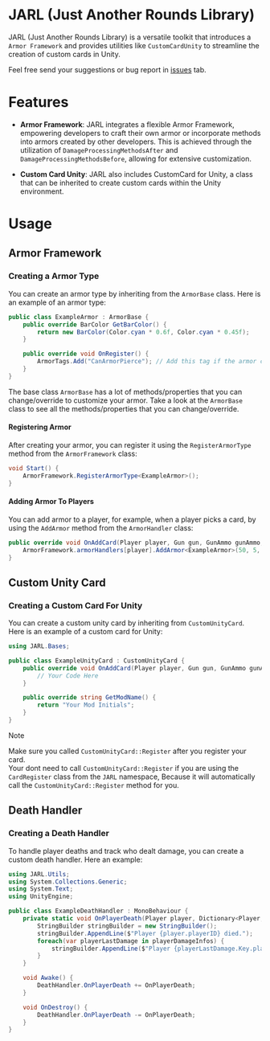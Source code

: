 # JARL (Just Another Rounds Library)
JARL (Just Another Rounds Library) is a versatile toolkit that introduces a `Armor Framework` and provides utilities like `CustomCardUnity` to streamline the creation of custom cards in Unity.

Feel free send your suggestions or bug report in [issues](https://github.com/AALUND13/JARL/issues) tab.

# Features

- **Armor Framework**: JARL integrates a flexible Armor Framework, empowering developers to craft their own armor or incorporate methods into armors created by other developers. This is achieved through the utilization of `DamageProcessingMethodsAfter` and `DamageProcessingMethodsBefore`, allowing for extensive customization.
  
-  **Custom Card Unity**: JARL also includes CustomCard for Unity, a class that can be inherited to create custom cards within the Unity environment.
# Usage
## Armor Framework

### Creating a Armor Type
You can create an armor type by inheriting from the `ArmorBase` class. Here is an example of an armor type:
```csharp
public class ExampleArmor : ArmorBase {
    public override BarColor GetBarColor() {
        return new BarColor(Color.cyan * 0.6f, Color.cyan * 0.45f);
    }

    public override void OnRegister() {
        ArmorTags.Add("CanArmorPierce"); // Add this tag if the armor can be pierce
    }
}
```
The base class `ArmorBase` has a lot of methods/properties that you can change/override to customize your armor. Take a look at the `ArmorBase` class to see all the methods/properties that you can change/override.
#### Registering Armor
After creating your armor, you can register it using the `RegisterArmorType` method from the `ArmorFramework` class:
```csharp
void Start() {
	ArmorFramework.RegisterArmorType<ExampleArmor>();
}
``` 
#### Adding Armor To Players
You can add armor to a player, for example, when a player picks a card, by using the `AddArmor` method from the `ArmorHandler` class:
```csharp
public override void OnAddCard(Player player, Gun gun, GunAmmo gunAmmo, CharacterData data, HealthHandler health, Gravity gravity, Block block, CharacterStatModifiers characterStats) {
    ArmorFramework.armorHandlers[player].AddArmor<ExampleArmor>(50, 5, 5, ArmorReactivateType.Second, 5);
}
```
## Custom Unity Card
### Creating a Custom Card For Unity
You can create a custom unity card by inheriting from `CustomUnityCard`. Here is an example of a custom card for Unity:
```csharp
using JARL.Bases;

public class ExampleUnityCard : CustomUnityCard {
    public override void OnAddCard(Player player, Gun gun, GunAmmo gunAmmo, CharacterData data, HealthHandler health, Gravity gravity, Block block, CharacterStatModifiers characterStats) {
	    // Your Code Here
    }

    public override string GetModName() {
        return "Your Mod Initials";
    }
}
```
> [!Note]
> Make sure you called `CustomUnityCard::Register` after you register your card.  
> Your dont need to call `CustomUnityCard::Register` if you are using the `CardRegister` class from the `JARL` namespace, Because it will automatically call the `CustomUnityCard::Register` method for you.
## Death Handler
### Creating a Death Handler
To handle player deaths and track who dealt damage, you can create a custom death handler. Here an example:
```csharp
using JARL.Utils;
using System.Collections.Generic;
using System.Text;
using UnityEngine;

public class ExampleDeathHandler : MonoBehaviour {
	private static void OnPlayerDeath(Player player, Dictionary<Player, DamageInfo> playerDamageInfos) {
		StringBuilder stringBuilder = new StringBuilder();
		stringBuilder.AppendLine($"Player {player.playerID} died.");
		foreach(var playerLastDamage in playerDamageInfos) {
			stringBuilder.AppendLine($"Player {playerLastDamage.Key.playerID} dealt {playerLastDamage.Value.DamageAmount} damage {playerLastDamage.Value.TimeSinceLastDamage} seconds ago.");
		}
	}

    void Awake() {
        DeathHandler.OnPlayerDeath += OnPlayerDeath;
    }

    void OnDestroy() {
        DeathHandler.OnPlayerDeath -= OnPlayerDeath;
    }
}
```
